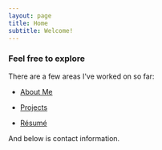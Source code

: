 ```yaml
---
layout: page
title: Home
subtitle: Welcome!
---
```


### Feel free to explore
There are a few areas I've worked on so far:
- [About Me](aboutMe.md)  

- [Projects](projects/index.html)

- [Résumé](assets/LuskeyResume2020_NO_PHONE.pdf)  


And below is contact information.